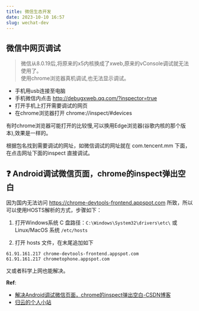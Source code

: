 ```yaml
---
title: 微信生态开发
date: 2023-10-10 16:57
slug: wechat-dev
---
```


## 微信中网页调试

> 微信从8.0.19后,将原来的x5内核换成了xweb,原来的vConsole调试就无法使用了。  
> 使用chrome浏览器真机调试,也无法显示调试。

- 手机用usb连接至电脑
- 手机微信内点击 <http://debugxweb.qq.com/?inspector=true>
- 打开手机上打开需要调试的网页
- 在chrome浏览器打开 chrome://inspect/#devices

有时chrome浏览器可能打开的比较慢,可以换用Edge浏览器(谷歌内核的那个版本),效果是一样的。

根据包名找到需要调试的网址，如微信调试的网址就在 com.tencent.mm 下面，
在点击网址下面的inspect 直接调试。

## :question: Android调试微信页面，chrome的inspect弹出空白

因为国内无法访问 https://chrome-devtools-frontend.appspot.com 所致，所以可以使用HOSTS解析的方式，步骤如下：

1. 打开Windows系统 C 盘路径：`C:\Windows\System32\drivers\etc\` 或 Linux/MacOS 系统 `/etc/hosts`

2. 打开 hosts 文件，在末尾追加如下

```
61.91.161.217 chrome-devtools-frontend.appspot.com
61.91.161.217 chrometophone.appspot.com
```

又或者科学上网也能解决。

**Ref**:

- [解决Android调试微信页面，chrome的inspect弹出空白-CSDN博客](https://blog.csdn.net/u010246360/article/details/80949486)
- [归云的个人小站](https://www.guiyunweb.com/archives/wei-xin-kai-qi-wang-ye-diao-shi)
